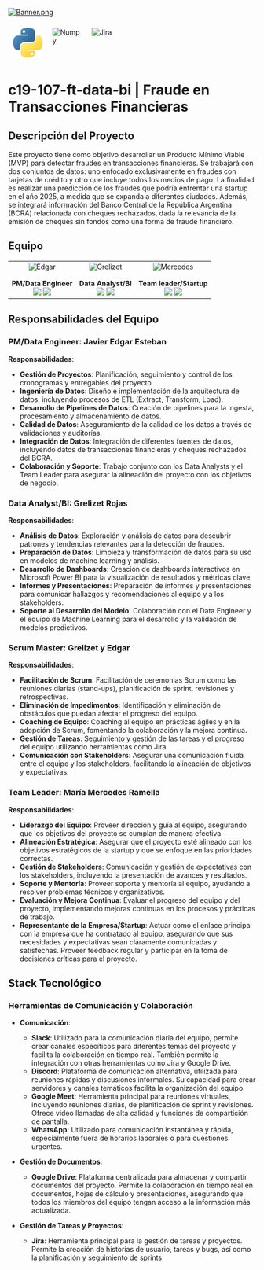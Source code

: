 [![Banner.png](https://i.postimg.cc/C1t2SCwf/Banner.png)](https://postimg.cc/FdypxLd9)

<div style="display: flex; flex-wrap: wrap;">
  <img src="Recursos/python.png" alt="Python" width="60" height="60" style="margin: 10px;">
  <img src="Recursos/numpy.png" alt="Numpy" width="60" height="60" style="margin: 10px;">
  <img src="Recursos/jira.png" alt="Jira" width="60" height="60" style="margin: 10px;">
</div>


# c19-107-ft-data-bi | Fraude en Transacciones Financieras

## Descripción del Proyecto
Este proyecto tiene como objetivo desarrollar un Producto Mínimo Viable (MVP) para detectar fraudes en transacciones financieras. Se trabajará con dos conjuntos de datos: uno enfocado exclusivamente en fraudes con tarjetas de crédito y otro que incluye todos los medios de pago. La finalidad es realizar una predicción de los fraudes que podría enfrentar una startup en el año 2025, a medida que se expanda a diferentes ciudades. Además, se integrará información del Banco Central de la República Argentina (BCRA) relacionada con cheques rechazados, dada la relevancia de la emisión de cheques sin fondos como una forma de fraude financiero.

## Equipo

|      |      |      |
| :--: | :--: | :--: |
| <center><img src="https://raw.githubusercontent.com/No-Country-simulation/c19-107-ft-data-bi-Fraude-en-Transacciones-Financieras/c8272429cc0d047d163ec56ed4dbd964dea7f7c2/Recursos/Edgar_rezize.png" alt="Edgar" style="width:100px;"></center><br>**PM/Data Engineer**<br>[<img src="https://raw.githubusercontent.com/No-Country-simulation/c19-107-ft-data-bi-Fraude-en-Transacciones-Financieras/main/Recursos/LinkedIn.png" style="width:20px;">](https://www.linkedin.com/in/jesteban77/) [<img src="https://raw.githubusercontent.com/No-Country-simulation/c19-107-ft-data-bi-Fraude-en-Transacciones-Financieras/main/Recursos/github.png" style="width:20px;">](https://github.com/JavierEdgarEsteban77) | <center><img src="https://raw.githubusercontent.com/No-Country-simulation/c19-107-ft-data-bi-Fraude-en-Transacciones-Financieras/c8272429cc0d047d163ec56ed4dbd964dea7f7c2/Recursos/Grezilet_rezize.png" alt="Grelizet" style="width:100px;"></center><br>**Data Analyst/BI**<br>[<img src="https://raw.githubusercontent.com/No-Country-simulation/c19-107-ft-data-bi-Fraude-en-Transacciones-Financieras/main/Recursos/LinkedIn.png" style="width:20px;">](https://linkedin.com/in/grelizet-rojas-yepez) [<img src="https://raw.githubusercontent.com/No-Country-simulation/c19-107-ft-data-bi-Fraude-en-Transacciones-Financieras/main/Recursos/github.png" style="width:20px;">](https://github.com/grelizet) | <center><img src="https://raw.githubusercontent.com/No-Country-simulation/c19-107-ft-data-bi-Fraude-en-Transacciones-Financieras/c8272429cc0d047d163ec56ed4dbd964dea7f7c2/Recursos/Mercedes_rezize.png" alt="Mercedes" style="width:100px;"></center><br>**Team leader/Startup**<br>[<img src="https://raw.githubusercontent.com/No-Country-simulation/c19-107-ft-data-bi-Fraude-en-Transacciones-Financieras/main/Recursos/LinkedIn.png" style="width:20px;">](https://linkedin.com/in/mercedes-ramella) [<img src="https://raw.githubusercontent.com/No-Country-simulation/c19-107-ft-data-bi-Fraude-en-Transacciones-Financieras/main/Recursos/github.png" style="width:20px;">](https://github.com/MechiRamella) |


## Responsabilidades del Equipo

### **PM/Data Engineer: Javier Edgar Esteban**

**Responsabilidades**:
- **Gestión de Proyectos**: Planificación, seguimiento y control de los cronogramas y entregables del proyecto.
- **Ingeniería de Datos**: Diseño e implementación de la arquitectura de datos, incluyendo procesos de ETL (Extract, Transform, Load).
- **Desarrollo de Pipelines de Datos**: Creación de pipelines para la ingesta, procesamiento y almacenamiento de datos.
- **Calidad de Datos**: Aseguramiento de la calidad de los datos a través de validaciones y auditorías.
- **Integración de Datos**: Integración de diferentes fuentes de datos, incluyendo datos de transacciones financieras y cheques rechazados del BCRA.
- **Colaboración y Soporte**: Trabajo conjunto con los Data Analysts y el Team Leader para asegurar la alineación del proyecto con los objetivos de negocio.

### **Data Analyst/BI: Grelizet Rojas**

**Responsabilidades**:
- **Análisis de Datos**: Exploración y análisis de datos para descubrir patrones y tendencias relevantes para la detección de fraudes.
- **Preparación de Datos**: Limpieza y transformación de datos para su uso en modelos de machine learning y análisis.
- **Desarrollo de Dashboards**: Creación de dashboards interactivos en Microsoft Power BI para la visualización de resultados y métricas clave.
- **Informes y Presentaciones**: Preparación de informes y presentaciones para comunicar hallazgos y recomendaciones al equipo y a los stakeholders.
- **Soporte al Desarrollo del Modelo**: Colaboración con el Data Engineer y el equipo de Machine Learning para el desarrollo y la validación de modelos predictivos.

### **Scrum Master: Grelizet y Edgar**

**Responsabilidades**:
- **Facilitación de Scrum**: Facilitación de ceremonias Scrum como las reuniones diarias (stand-ups), planificación de sprint, revisiones y retrospectivas.
- **Eliminación de Impedimentos**: Identificación y eliminación de obstáculos que puedan afectar el progreso del equipo.
- **Coaching de Equipo**: Coaching al equipo en prácticas ágiles y en la adopción de Scrum, fomentando la colaboración y la mejora continua.
- **Gestión de Tareas**: Seguimiento y gestión de las tareas y el progreso del equipo utilizando herramientas como Jira.
- **Comunicación con Stakeholders**: Asegurar una comunicación fluida entre el equipo y los stakeholders, facilitando la alineación de objetivos y expectativas.

### **Team Leader: María Mercedes Ramella**

**Responsabilidades**:
- **Liderazgo del Equipo**: Proveer dirección y guía al equipo, asegurando que los objetivos del proyecto se cumplan de manera efectiva.
- **Alineación Estratégica**: Asegurar que el proyecto esté alineado con los objetivos estratégicos de la startup y que se enfoque en las prioridades correctas.
- **Gestión de Stakeholders**: Comunicación y gestión de expectativas con los stakeholders, incluyendo la presentación de avances y resultados.
- **Soporte y Mentoría**: Proveer soporte y mentoría al equipo, ayudando a resolver problemas técnicos y organizativos.
- **Evaluación y Mejora Continua**: Evaluar el progreso del equipo y del proyecto, implementando mejoras continuas en los procesos y prácticas de trabajo.
- **Representante de la Empresa/Startup**: Actuar como el enlace principal con la empresa que ha contratado al equipo, asegurando que sus necesidades y expectativas sean claramente comunicadas y satisfechas. Proveer feedback regular y participar en la toma de decisiones críticas para el proyecto.

## Stack Tecnológico

### Herramientas de Comunicación y Colaboración

- **Comunicación**:
  - **Slack**: Utilizado para la comunicación diaria del equipo, permite crear canales específicos para diferentes temas del proyecto y facilita la colaboración en tiempo real. También permite la integración con otras herramientas como Jira y Google Drive.
  - **Discord**: Plataforma de comunicación alternativa, utilizada para reuniones rápidas y discusiones informales. Su capacidad para crear servidores y canales temáticos facilita la organización del equipo.
  - **Google Meet**: Herramienta principal para reuniones virtuales, incluyendo reuniones diarias, de planificación de sprint y revisiones. Ofrece video llamadas de alta calidad y funciones de compartición de pantalla.
  - **WhatsApp**: Utilizado para comunicación instantánea y rápida, especialmente fuera de horarios laborales o para cuestiones urgentes.

- **Gestión de Documentos**:
  - **Google Drive**: Plataforma centralizada para almacenar y compartir documentos del proyecto. Permite la colaboración en tiempo real en documentos, hojas de cálculo y presentaciones, asegurando que todos los miembros del equipo tengan acceso a la información más actualizada.

- **Gestión de Tareas y Proyectos**:
  - **Jira**: Herramienta principal para la gestión de tareas y proyectos. Permite la creación de historias de usuario, tareas y bugs, así como la planificación y seguimiento de sprints
